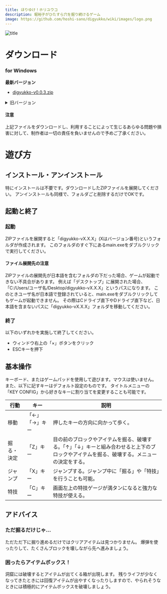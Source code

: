 ```yaml
---
title: ほりゆけ！ホリユウコ
description: 堀裕子がひたすら穴を掘り続けるゲーム
image: https://github.com/hoshi-sano/digyukko/wiki/images/logo.png
---
```


![title](https://github.com/hoshi-sano/digyukko/wiki/images/title.png)

# ダウンロード

### for Windows

**最新バージョン**

* [digyukko-v0.0.3.zip](https://github.com/hoshi-sano/digyukko/wiki/releases/digyukko-v0.0.3.zip)

<details>
<summary>旧バージョン</summary>

<ul>
  <li>
    <a href="https://github.com/hoshi-sano/digyukko/wiki/releases/digyukko-v0.0.2.zip">digyukko-v0.0.2.zip</a>
  </li>
  <li>
    <a href="https://github.com/hoshi-sano/digyukko/wiki/releases/digyukko-v0.0.1.zip">digyukko-v0.0.1.zip</a>
  </li>
</ul>

</details>

#### 注意

上記ファイルをダウンロードし、利用することによって生じるあらゆる問題や損害に対して、制作者は一切の責任を負いませんので予めご了承ください。

# 遊び方

## インストール・アンインストール

特にインストールは不要です。ダウンロードしたZIPファイルを展開してください。
アンインストールも同様で、フォルダごと削除するだけでOKです。

## 起動と終了

### 起動

ZIPファイルを展開すると「digyukko-vX.X.X」(Xはバージョン番号)というフォルダが作成されます。
このフォルダのすぐ下にあるmain.exeをダブルクリックで実行してください。

#### ファイル展開先の注意

ZIPファイルの展開先が日本語を含むフォルダの下だった場合、ゲームが起動できない不具合があります。
例えば「デスクトップ」に展開された場合、「C:/Users/ユーザ名/Desktop/digyukko-vX.X.X」というパスになります。
このときユーザ名が日本語で登録されていると、main.exeをダブルクリックしてもゲームが起動できません。
その際はCドライブ直下やDドライブ直下など、日本語を含まないパスに「digyukko-vX.X.X」フォルダを移動してください。

### 終了

以下のいずれかを実施して終了してください。

* ウィンドウ右上の「×」ボタンをクリック
* ESCキーを押下

## 基本操作

キーボード、またはゲームパッドを使用して遊びます。マウスは使いません。
また、以下に記すキーはデフォルト設定のものです。
タイトルメニューの「KEY CONFIG」から好きなキーに割り当てを変更することも可能です。

| 行動 | キー | 説明 |
|------|------|------|
| 移動 | 「←」「→」キー | 押したキーの方向に向かって歩く。 |
| 掘る・決定 | 「Z」キー | 目の前のブロックやアイテムを掘る、破壊する。「↑」「↓」キーと組み合わせると上下のブロックやアイテムを掘る、破壊する。メニューの決定をする。 |
| ジャンプ | 「X」キー | ジャンプする。ジャンプ中に「掘る」や「特技」を行うことも可能。 |
| 特技 | 「C」キー | 画面左上の特技ゲージが満タンになると強力な特技が使える。 |

## アドバイス

### ただ掘るだけじゃ…

ただただ下に掘り進めるだけではクリアアイテムは見つかりません。
爆弾を使ったりして、たくさんブロックを壊しながら先へ進みましょう。

### 困ったらアイテムボックス！

洞窟には破壊するとアイテムが出てくる箱が出現します。
残りライフが少なくなってきたときには回復アイテムが出やすくなったりしますので、やられそうなときには積極的にアイテムボックスを破壊しましょう。
